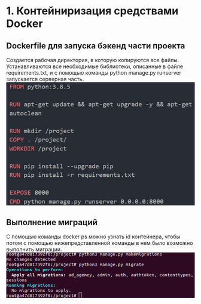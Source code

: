 # 1. Контейниризация средствами Docker

## Dockerfile для запуска бэкенд части проекта
Создается рабочая директория, в которую копируются все файлы. Устанавливаются все необходимые библиотеки, описанные в файле requirements.txt, и с помощью команды python manage.py runserver запускается серверная часть.
![dockerfile](dockerfile.jpg)

## Выполнение миграций
С помощью команды docker ps можно узнать id контейнера, чтобы потом с помощью нижепредставленной команды в нем было возможно выполнить миграции.
![migrate](migrate.png)